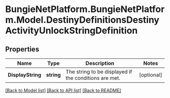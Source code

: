 # BungieNetPlatform.BungieNetPlatform.Model.DestinyDefinitionsDestinyActivityUnlockStringDefinition
## Properties

Name | Type | Description | Notes
------------ | ------------- | ------------- | -------------
**DisplayString** | **string** | The string to be displayed if the conditions are met. | [optional] 

[[Back to Model list]](../README.md#documentation-for-models) [[Back to API list]](../README.md#documentation-for-api-endpoints) [[Back to README]](../README.md)

